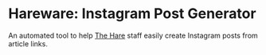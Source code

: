 # Hareware: Instagram Post Generator

An automated tool to help [The Hare](https://theumdhare.com) staff easily create Instagram posts from article links.
